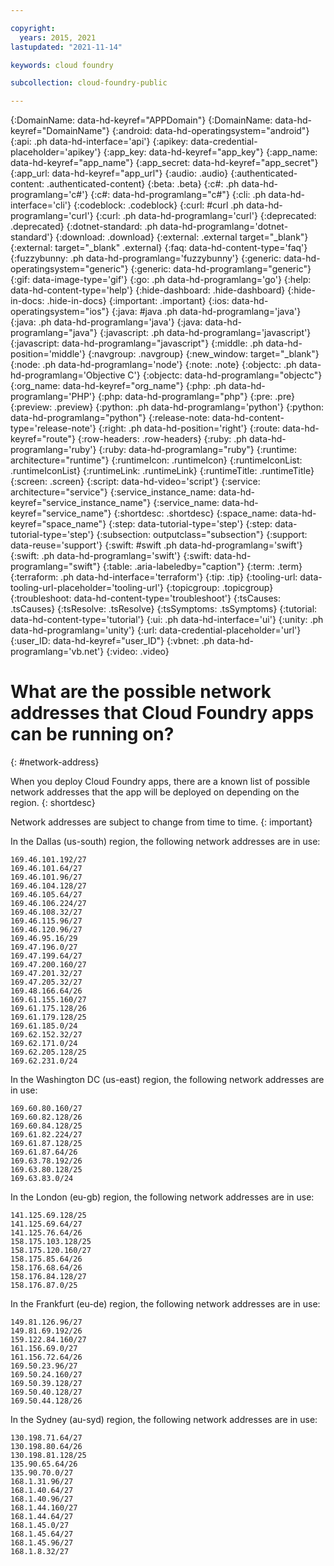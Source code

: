 ```yaml
---

copyright:
  years: 2015, 2021
lastupdated: "2021-11-14"

keywords: cloud foundry

subcollection: cloud-foundry-public

---
```



{:DomainName: data-hd-keyref="APPDomain"}
{:DomainName: data-hd-keyref="DomainName"}
{:android: data-hd-operatingsystem="android"}
{:api: .ph data-hd-interface='api'}
{:apikey: data-credential-placeholder='apikey'}
{:app_key: data-hd-keyref="app_key"}
{:app_name: data-hd-keyref="app_name"}
{:app_secret: data-hd-keyref="app_secret"}
{:app_url: data-hd-keyref="app_url"}
{:audio: .audio}
{:authenticated-content: .authenticated-content}
{:beta: .beta}
{:c#: .ph data-hd-programlang='c#'}
{:c#: data-hd-programlang="c#"}
{:cli: .ph data-hd-interface='cli'}
{:codeblock: .codeblock}
{:curl: #curl .ph data-hd-programlang='curl'}
{:curl: .ph data-hd-programlang='curl'}
{:deprecated: .deprecated}
{:dotnet-standard: .ph data-hd-programlang='dotnet-standard'}
{:download: .download}
{:external: .external target="_blank"}
{:external: target="_blank" .external}
{:faq: data-hd-content-type='faq'}
{:fuzzybunny: .ph data-hd-programlang='fuzzybunny'}
{:generic: data-hd-operatingsystem="generic"}
{:generic: data-hd-programlang="generic"}
{:gif: data-image-type='gif'}
{:go: .ph data-hd-programlang='go'}
{:help: data-hd-content-type='help'}
{:hide-dashboard: .hide-dashboard}
{:hide-in-docs: .hide-in-docs}
{:important: .important}
{:ios: data-hd-operatingsystem="ios"}
{:java: #java .ph data-hd-programlang='java'}
{:java: .ph data-hd-programlang='java'}
{:java: data-hd-programlang="java"}
{:javascript: .ph data-hd-programlang='javascript'}
{:javascript: data-hd-programlang="javascript"}
{:middle: .ph data-hd-position='middle'}
{:navgroup: .navgroup}
{:new_window: target="_blank"}
{:node: .ph data-hd-programlang='node'}
{:note: .note}
{:objectc: .ph data-hd-programlang='Objective C'}
{:objectc: data-hd-programlang="objectc"}
{:org_name: data-hd-keyref="org_name"}
{:php: .ph data-hd-programlang='PHP'}
{:php: data-hd-programlang="php"}
{:pre: .pre}
{:preview: .preview}
{:python: .ph data-hd-programlang='python'}
{:python: data-hd-programlang="python"}
{:release-note: data-hd-content-type='release-note'}
{:right: .ph data-hd-position='right'}
{:route: data-hd-keyref="route"}
{:row-headers: .row-headers}
{:ruby: .ph data-hd-programlang='ruby'}
{:ruby: data-hd-programlang="ruby"}
{:runtime: architecture="runtime"}
{:runtimeIcon: .runtimeIcon}
{:runtimeIconList: .runtimeIconList}
{:runtimeLink: .runtimeLink}
{:runtimeTitle: .runtimeTitle}
{:screen: .screen}
{:script: data-hd-video='script'}
{:service: architecture="service"}
{:service_instance_name: data-hd-keyref="service_instance_name"}
{:service_name: data-hd-keyref="service_name"}
{:shortdesc: .shortdesc}
{:space_name: data-hd-keyref="space_name"}
{:step: data-tutorial-type='step'}
{:step: data-tutorial-type='step'} <!-- Apply to steps for automatic numbering -->
{:subsection: outputclass="subsection"}
{:support: data-reuse='support'}
{:swift: #swift .ph data-hd-programlang='swift'}
{:swift: .ph data-hd-programlang='swift'}
{:swift: data-hd-programlang="swift"}
{:table: .aria-labeledby="caption"}
{:term: .term}
{:terraform: .ph data-hd-interface='terraform'}
{:tip: .tip}
{:tooling-url: data-tooling-url-placeholder='tooling-url'}
{:topicgroup: .topicgroup}
{:troubleshoot: data-hd-content-type='troubleshoot'}
{:tsCauses: .tsCauses}
{:tsResolve: .tsResolve}
{:tsSymptoms: .tsSymptoms}
{:tutorial: data-hd-content-type='tutorial'}
{:ui: .ph data-hd-interface='ui'}
{:unity: .ph data-hd-programlang='unity'}
{:url: data-credential-placeholder='url'}
{:user_ID: data-hd-keyref="user_ID"}
{:vbnet: .ph data-hd-programlang='vb.net'}
{:video: .video}


# What are the possible network addresses that Cloud Foundry apps can be running on?
{: #network-address}

When you deploy Cloud Foundry apps, there are a known list of possible network addresses that the app will be deployed on depending on the region.
{: shortdesc}

Network addresses are subject to change from time to time. 
{: important}

<!--- Everything below this line is refreshed periodically --->
In the Dallas (us-south) region, the following network addresses are in use:
```
169.46.101.192/27
169.46.101.64/27
169.46.101.96/27
169.46.104.128/27
169.46.105.64/27
169.46.106.224/27
169.46.108.32/27
169.46.115.96/27
169.46.120.96/27
169.46.95.16/29
169.47.196.0/27
169.47.199.64/27
169.47.200.160/27
169.47.201.32/27
169.47.205.32/27
169.48.166.64/26
169.61.155.160/27
169.61.175.128/26
169.61.179.128/25
169.61.185.0/24
169.62.152.32/27
169.62.171.0/24
169.62.205.128/25
169.62.231.0/24
```

In the Washington DC (us-east) region, the following network addresses are in use:
```
169.60.80.160/27
169.60.82.128/26
169.60.84.128/25
169.61.82.224/27
169.61.87.128/25
169.61.87.64/26
169.63.78.192/26
169.63.80.128/25
169.63.83.0/24
```

In the London (eu-gb) region, the following network addresses are in use:
```
141.125.69.128/25
141.125.69.64/27
141.125.76.64/26
158.175.103.128/25
158.175.120.160/27
158.175.85.64/26
158.176.68.64/26
158.176.84.128/27
158.176.87.0/25
```

In the Frankfurt (eu-de) region, the following network addresses are in use:
```
149.81.126.96/27
149.81.69.192/26
159.122.84.160/27
161.156.69.0/27
161.156.72.64/26
169.50.23.96/27
169.50.24.160/27
169.50.39.128/27
169.50.40.128/27
169.50.44.128/26
```

In the Sydney (au-syd) region, the following network addresses are in use:
```
130.198.71.64/27
130.198.80.64/26
130.198.81.128/25
135.90.65.64/26
135.90.70.0/27
168.1.31.96/27
168.1.40.64/27
168.1.40.96/27
168.1.44.160/27
168.1.44.64/27
168.1.45.0/27
168.1.45.64/27
168.1.45.96/27
168.1.8.32/27
```

